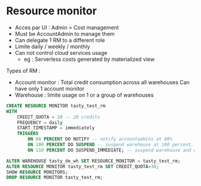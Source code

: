 # Resource monitor

- Acces par UI : Admin > Cost management
- Must be AccountAdmin to manage them
- Can delegate 1 RM to a different role
- Limite daily / weekly / monthly
- Can not control cloud services usage
  - eg : Serverless costs generated by materialized view

Types of RM :
- Account monitor : Total credit consumption across all warehouses
Can have only 1 account monitor
- Warehouse : limite usage on 1 or a group of warehouses

```sql
CREATE RESOURCE MONITOR tasty_test_rm
WITH 
    CREDIT_QUOTA = 20 -- 20 credits
    FREQUENCY = daily
    START_TIMESTAMP = immediately
    TRIGGERS 
        ON 80 PERCENT DO NOTIFY -- notify accountadmins at 80%
        ON 100 PERCENT DO SUSPEND -- suspend warehouse at 100 percent, let queries finish
        ON 110 PERCENT DO SUSPEND_IMMEDIATE; -- suspend warehouse and cancel all queries at 110 percent

ALTER WAREHOUSE tasty_de_wh SET RESOURCE_MONITOR = tasty_test_rm;
ALTER RESOURCE MONITOR tasty_test_rm SET CREDIT_QUOTA=30;
SHOW RESOURCE MONITORS;
DROP RESOURCE MONITOR tasty_test_rm;
```
